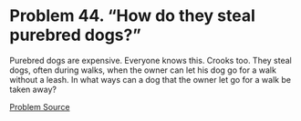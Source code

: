 # Problem 44. “How do they steal purebred dogs?”

Purebred dogs are expensive. Everyone knows this. Crooks too. They steal dogs, often during walks, when the owner can let his dog go for a walk without a leash. In what ways can a dog that the owner let go for a walk be taken away?

[Problem Source](https://www.trizland.ru/tasks/1259/)